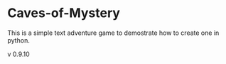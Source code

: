 # Caves-of-Mystery

This is a simple text adventure game to demostrate how to create one in python.

v 0.9.10